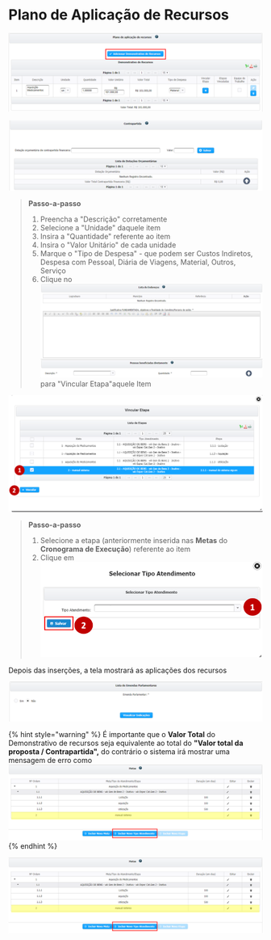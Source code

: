 # Plano de Aplicação de Recursos

![](../../.gitbook/assets/image%20%2842%29.png)

![](../../.gitbook/assets/image%20%2813%29.png)

> **Passo-a-passo**
>
> 1. Preencha a "Descrição" corretamente
> 2. Selecione a "Unidade" daquele item
> 3. Insira a "Quantidade" referente ao item
> 4. Insira o "Valor Unitário" de cada unidade
> 5. Marque o "Tipo de Despesa" - que podem ser Custos Indiretos, Despesa com Pessoal, Diária de Viagens, Material, Outros, Serviço
> 6. Clique no ![](../../.gitbook/assets/image%20%2818%29.png) para "Vincular Etapa"aquele Item

![](../../.gitbook/assets/image%20%2835%29.png)

> **Passo-a-passo**
>
> 1. Selecione a etapa \(anteriormente inserida nas **Metas** do **Cronograma de Execução**\) referente ao item
> 2. Clique em ![](../../.gitbook/assets/image%20%2814%29.png)

Depois das inserções, a tela mostrará as aplicações dos recursos

![](../../.gitbook/assets/image%20%2820%29.png)

{% hint style="warning" %}
É importante que o **Valor Total** do Demonstrativo de recursos seja equivalente ao total do **"Valor total da proposta / Contrapartida",** do contrário o sistema irá mostrar uma mensagem de erro como  ![](../../.gitbook/assets/image%20%2834%29.png) 
{% endhint %}

![](../../.gitbook/assets/image%20%2834%29.png)

